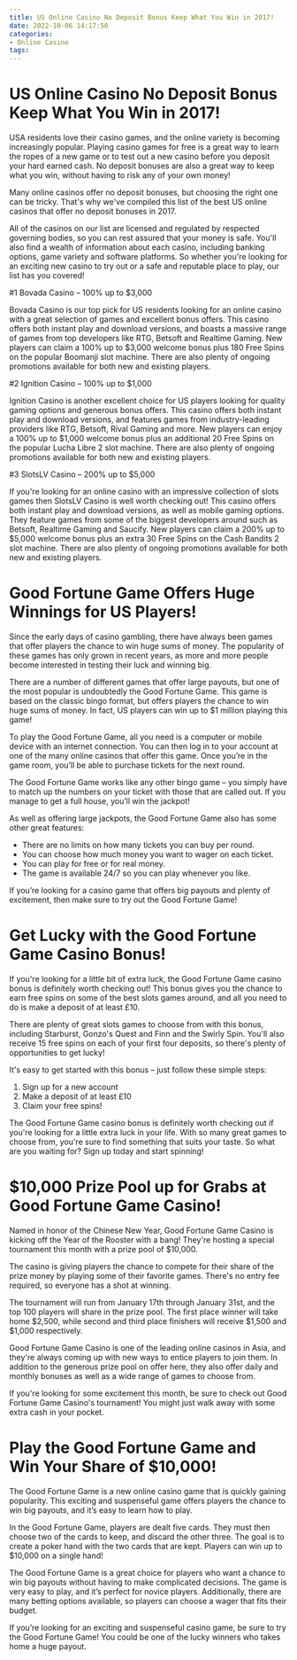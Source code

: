 ```yaml
---
title: US Online Casino No Deposit Bonus Keep What You Win in 2017! 
date: 2022-10-06 14:17:50
categories:
- Online Casino
tags:
---
```



#  US Online Casino No Deposit Bonus Keep What You Win in 2017! 

USA residents love their casino games, and the online variety is becoming increasingly popular. Playing casino games for free is a great way to learn the ropes of a new game or to test out a new casino before you deposit your hard earned cash. No deposit bonuses are also a great way to keep what you win, without having to risk any of your own money!

Many online casinos offer no deposit bonuses, but choosing the right one can be tricky. That's why we've compiled this list of the best US online casinos that offer no deposit bonuses in 2017.

All of the casinos on our list are licensed and regulated by respected governing bodies, so you can rest assured that your money is safe. You'll also find a wealth of information about each casino, including banking options, game variety and software platforms. So whether you're looking for an exciting new casino to try out or a safe and reputable place to play, our list has you covered!

#1 Bovada Casino – 100% up to $3,000 

Bovada Casino is our top pick for US residents looking for an online casino with a great selection of games and excellent bonus offers. This casino offers both instant play and download versions, and boasts a massive range of games from top developers like RTG, Betsoft and Realtime Gaming. New players can claim a 100% up to $3,000 welcome bonus plus 180 Free Spins on the popular Boomanji slot machine. There are also plenty of ongoing promotions available for both new and existing players.

#2 Ignition Casino – 100% up to $1,000 

Ignition Casino is another excellent choice for US players looking for quality gaming options and generous bonus offers. This casino offers both instant play and download versions, and features games from industry-leading providers like RTG, Betsoft, Rival Gaming and more. New players can enjoy a 100% up to $1,000 welcome bonus plus an additional 20 Free Spins on the popular Lucha Libre 2 slot machine. There are also plenty of ongoing promotions available for both new and existing players.

#3 SlotsLV Casino – 200% up to $5,000  

If you're looking for an online casino with an impressive collection of slots games then SlotsLV Casino is well worth checking out! This casino offers both instant play and download versions, as well as mobile gaming options. They feature games from some of the biggest developers around such as Betsoft, Realtime Gaming and Saucify. New players can claim a 200% up to $5,000 welcome bonus plus an extra 30 Free Spins on the Cash Bandits 2 slot machine. There are also plenty of ongoing promotions available for both new and existing players.

#  Good Fortune Game Offers Huge Winnings for US Players! 

Since the early days of casino gambling, there have always been games that offer players the chance to win huge sums of money. The popularity of these games has only grown in recent years, as more and more people become interested in testing their luck and winning big.

There are a number of different games that offer large payouts, but one of the most popular is undoubtedly the Good Fortune Game. This game is based on the classic bingo format, but offers players the chance to win huge sums of money. In fact, US players can win up to $1 million playing this game!

To play the Good Fortune Game, all you need is a computer or mobile device with an internet connection. You can then log in to your account at one of the many online casinos that offer this game. Once you’re in the game room, you’ll be able to purchase tickets for the next round.

The Good Fortune Game works like any other bingo game – you simply have to match up the numbers on your ticket with those that are called out. If you manage to get a full house, you’ll win the jackpot!

As well as offering large jackpots, the Good Fortune Game also has some other great features: 
- There are no limits on how many tickets you can buy per round.
- You can choose how much money you want to wager on each ticket.
- You can play for free or for real money.
- The game is available 24/7 so you can play whenever you like.

If you’re looking for a casino game that offers big payouts and plenty of excitement, then make sure to try out the Good Fortune Game!

#  Get Lucky with the Good Fortune Game Casino Bonus! 

If you're looking for a little bit of extra luck, the Good Fortune Game casino bonus is definitely worth checking out! This bonus gives you the chance to earn free spins on some of the best slots games around, and all you need to do is make a deposit of at least £10.

There are plenty of great slots games to choose from with this bonus, including Starburst, Gonzo's Quest and Finn and the Swirly Spin. You'll also receive 15 free spins on each of your first four deposits, so there's plenty of opportunities to get lucky!

It's easy to get started with this bonus – just follow these simple steps: 
1. Sign up for a new account 
2. Make a deposit of at least £10 
3. Claim your free spins!

The Good Fortune Game casino bonus is definitely worth checking out if you're looking for a little extra luck in your life. With so many great games to choose from, you're sure to find something that suits your taste. So what are you waiting for? Sign up today and start spinning!

#  $10,000 Prize Pool up for Grabs at Good Fortune Game Casino! 
Named in honor of the Chinese New Year, Good Fortune Game Casino is kicking off the Year of the Rooster with a bang! They're hosting a special tournament this month with a prize pool of $10,000.

The casino is giving players the chance to compete for their share of the prize money by playing some of their favorite games. There's no entry fee required, so everyone has a shot at winning.

The tournament will run from January 17th through January 31st, and the top 100 players will share in the prize pool. The first place winner will take home $2,500, while second and third place finishers will receive $1,500 and $1,000 respectively.

Good Fortune Game Casino is one of the leading online casinos in Asia, and they're always coming up with new ways to entice players to join them. In addition to the generous prize pool on offer here, they also offer daily and monthly bonuses as well as a wide range of games to choose from.

If you're looking for some excitement this month, be sure to check out Good Fortune Game Casino's tournament! You might just walk away with some extra cash in your pocket.

#  Play the Good Fortune Game and Win Your Share of $10,000!

The Good Fortune Game is a new online casino game that is quickly gaining popularity. This exciting and suspenseful game offers players the chance to win big payouts, and it’s easy to learn how to play.

In the Good Fortune Game, players are dealt five cards. They must then choose two of the cards to keep, and discard the other three. The goal is to create a poker hand with the two cards that are kept. Players can win up to $10,000 on a single hand!

The Good Fortune Game is a great choice for players who want a chance to win big payouts without having to make complicated decisions. The game is very easy to play, and it’s perfect for novice players. Additionally, there are many betting options available, so players can choose a wager that fits their budget.

If you’re looking for an exciting and suspenseful casino game, be sure to try the Good Fortune Game! You could be one of the lucky winners who takes home a huge payout.